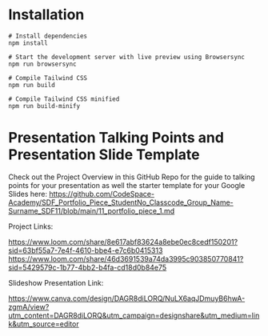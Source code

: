 # Installation

```
# Install dependencies
npm install

# Start the development server with live preview using Browsersync
npm run browsersync

# Compile Tailwind CSS
npm run build

# Compile Tailwind CSS minified
npm run build-minify

```

# Presentation Talking Points and Presentation Slide Template
Check out the Project Overview in this GitHub Repo for the guide to talking points for your presentation as well the starter template for your Google Slides here: https://github.com/CodeSpace-Academy/SDF_Portfolio_Piece_StudentNo_Classcode_Group_Name-Surname_SDF11/blob/main/11_portfolio_piece_1.md

Project Links:

https://www.loom.com/share/8e617abf83624a8ebe0ec8cedf150201?sid=63bf55a7-7e4f-4610-bbe4-e7c6b0415313
https://www.loom.com/share/46d3691539a74da3995c903850770841?sid=5429579c-1b77-4bb2-b4fa-cd18d0b84e75

Slideshow Presentation Link:

https://www.canva.com/design/DAGR8diLORQ/NuLX6aqJDmuyB6hwA-zgmA/view?utm_content=DAGR8diLORQ&utm_campaign=designshare&utm_medium=link&utm_source=editor
